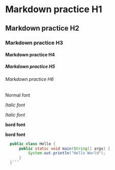 # Markdown practice H1
## Markdown practice H2
### Markdown practice H3
#### Markdown practice H4
##### Markdown practice H5
###### Markdown practice H6

Normal font

*Italic font*

_Italic font_

**bord font**

__bord font__

```java
  public class Hello {
      public static void main(String[] args) {
          System.out.println("Hello World");
      }
  }```
